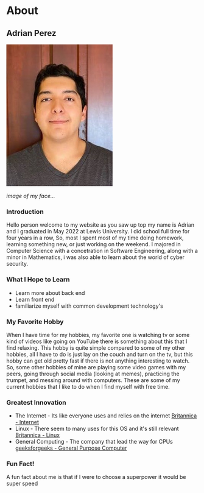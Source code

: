 
# About

## Adrian Perez


![image adrian Perez](./../public/images/image-adrian.jpg)

*image of my face...*


### Introduction

Hello person welcome to my website as you saw up top my name is Adrian and I graduated in May 2022 at Lewis University. I did school full time for four years in a row,  So, most I spent most of my time doing homework, learning something new, or just working on the weekend. I majored in Computer Science with a concetration in Software Engineering, along with a minor in Mathematics, i was also able to learn about the world of cyber security.

### What I Hope to Learn

*   Learn more about back end
*   Learn front end
*   familiarize myself with common development technology's

### My Favorite Hobby

When I have time for my hobbies, my favorite one is watching tv or some kind of videos like going on YouTube there is something about this that I find relaxing. This hobby is quite simple compared to some of my other hobbies, all I have to do is just lay on the couch and turn on the tv, but this hobby can get old pretty fast if there is not anything interesting to watch. So, some other hobbies of mine are playing some video games with my peers, going through social media (looking at memes), practicing the trumpet, and messing around with computers. These are some of my current hobbies that I like to do when I find myself with free time.

### Greatest Innovation

*   The Internet - Its like everyone uses and relies on the internet [Britannica - Internet](https://www.britannica.com/technology/Internet)
*   Linux - There seem to many uses for this OS and it's still relevant [Britannica - Linux](https://www.britannica.com/technology/Linux)
*   General Computing - The company that lead the way for CPUs [geeksforgeeks - General Purpose Computer ](https://www.geeksforgeeks.org/what-is-a-general-purpose-computer/)

### Fun Fact!

A fun fact about me is that if I were to choose a superpower it would be super speed





